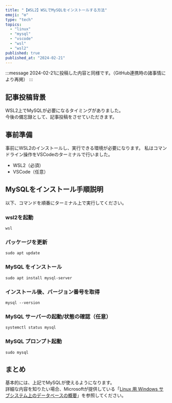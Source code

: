 ```yaml
---
title: "【WSL2】WSLでMySQLをインストールする方法"
emoji: "⚙️"
type: "tech"
topics:
  - "linux"
  - "mysql"
  - "vscode"
  - "wsl"
  - "wsl2"
published: true
published_at: "2024-02-21"
---
```


:::message
2024-02-21に投稿した内容と同様です。（GitHub連携時の諸事情により再掲）
:::

## 記事投稿背景
WSL2上でMySQLが必要になるタイミングがありました。  
今後の備忘録として、記事投稿をさせていただきます。  

## 事前準備  
事前にWSL2のインストールし、実行できる環境が必要になります。
私はコマンドライン操作をVSCodeのターミナルで行いました。

- WSL2（必須）
- VSCode（任意）

## MySQLをインストール手順説明
以下、コマンドを順番にターミナル上で実行してください。

### wsl2を起動
```
wsl
```

### パッケージを更新
```
sudo apt update
```

### MySQL をインストール
```
sudo apt install mysql-server
```
### インストール後、バージョン番号を取得
```
mysql --version 
```

### MySQL サーバーの起動/状態の確認（任意）
```
systemctl status mysql
```

### MySQL プロンプト起動
```
sudo mysql
```
## まとめ
基本的には、上記でMySQLが使えるようになります。  
詳細な内容を知りたい場合、Microsoftが提供している「[Linux 用 Windows サブシステム上のデータベースの概要](https://learn.microsoft.com/ja-jp/windows/wsl/tutorials/wsl-database#install-mysql)」を参照してください。